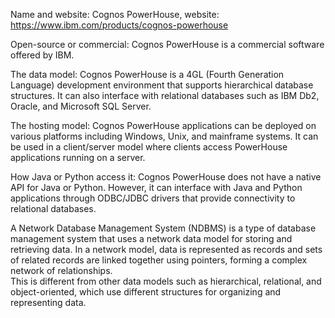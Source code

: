 Name and website: Cognos PowerHouse, website: https://www.ibm.com/products/cognos-powerhouse

Open-source or commercial: Cognos PowerHouse is a commercial software offered by IBM.

The data model: Cognos PowerHouse is a 4GL (Fourth Generation Language) development environment that supports hierarchical database structures. 
It can also interface with relational databases such as IBM Db2, Oracle, and Microsoft SQL Server.

The hosting model: Cognos PowerHouse applications can be deployed on various platforms including Windows, Unix, and mainframe systems. 
It can be used in a client/server model where clients access PowerHouse applications running on a server.

How Java or Python access it: Cognos PowerHouse does not have a native API for Java or Python. 
However, it can interface with Java and Python applications through ODBC/JDBC drivers that provide connectivity to relational databases.

A Network Database Management System (NDBMS) is a type of database management system that uses a network data model for storing and retrieving data. In a 
network model, data is represented as records and sets of related records are linked together using pointers, forming a complex network of relationships.  
This is different from other data models such as hierarchical, relational, and object-oriented, which use different structures for organizing and 
representing data.
